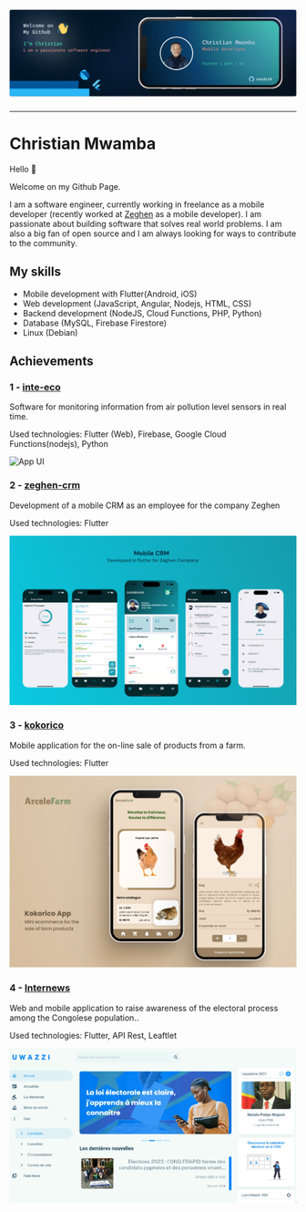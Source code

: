
# ![App UI](cover.png)

_______________________________________________________

# Christian Mwamba

Hello 👋

Welcome on my Github Page.

I am a software engineer, currently working in freelance as a mobile  developer (recently worked at [Zeghen](https://zeghen.com/) as a mobile developer). I am passionate about building software that solves real world problems. I am also a big fan of open source and I am always looking for ways to contribute to the community.

## My skills

- Mobile development with Flutter(Android, iOS)
- Web development (JavaScript, Angular, Nodejs, HTML, CSS)
- Backend development (NodeJS, Cloud Functions, PHP, Python)
- Database (MySQL, Firebase Firestore)
- Linux (Debian)

## Achievements

### 1 - [inte-eco](https://inte-eco.web.app)

Software for monitoring information from air pollution level sensors in real time.

Used technologies: Flutter (Web), Firebase, Google Cloud Functions(nodejs), Python

![App UI](projects_cover/inte-eco.png)

### 2 - [zeghen-crm](https://zeghen.com)

Development of a mobile CRM as an employee for the company Zeghen

Used technologies: Flutter

![App UI](projects_cover/zeghen.jpg)

### 3 - [kokorico](https://github.com/natdiv9/kokorico)

Mobile application for the on-line sale of products from a farm.

Used technologies: Flutter

![App UI](projects_cover/kokorico.jpg)

### 4 - [Internews](https://github.com/natdiv9/internews-app)

Web and mobile application to raise awareness of the electoral process among the Congolese population..

Used technologies: Flutter, API Rest, Leaftlet

![App UI](projects_cover/internews.png)
